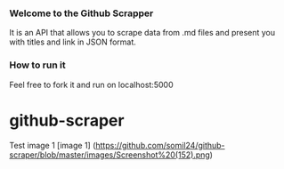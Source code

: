 ### Welcome to the Github Scrapper

It is an API that allows you to scrape data from .md files and present you with titles and link in JSON format.

### How to run it

Feel free to fork it and run on localhost:5000
# github-scraper

Test image 1 [image 1] (https://github.com/somil24/github-scraper/blob/master/images/Screenshot%20(152).png)

